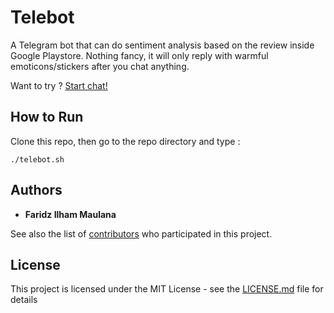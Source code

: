 # Telebot

A Telegram bot that can do sentiment analysis based on the review
inside Google Playstore. Nothing fancy, it will only reply 
with warmful emoticons/stickers after you chat anything.

Want to try ? [Start chat!](https://t.me/Gataunamabot)

## How to Run

Clone this repo, then go to the repo directory and type :
```
./telebot.sh
```

## Authors

* **Faridz Ilham Maulana** 

See also the list of [contributors](https://github.com/imfaridz/telebot/graphs/contributors) who participated in this project.

## License

This project is licensed under the MIT License - see the [LICENSE.md](LICENSE.md) file for details

